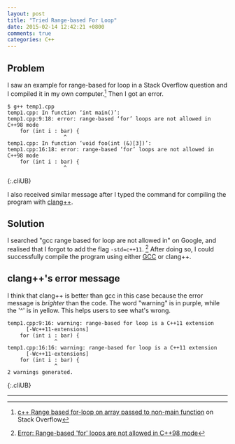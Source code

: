 ```yaml
---
layout: post
title: "Tried Range-based For Loop"
date: 2015-02-14 12:42:21 +0800
comments: true
categories: C++
---
```


Problem
---

I saw an example for range-based for loop in a Stack Overflow question
and I compiled it in my own computer.[^eg]  Then I got an error.

    $ g++ temp1.cpp
    temp1.cpp: In function ‘int main()’:
    temp1.cpp:9:18: error: range-based ‘for’ loops are not allowed in C++98 mode
        for (int i : bar) {
                      ^
    temp1.cpp: In function ‘void foo(int (&)[3])’:
    temp1.cpp:16:18: error: range-based ‘for’ loops are not allowed in C++98 mode
        for (int i : bar) {
                      ^
{:.cliUB}

<!-- more -->

I also received similar message after I typed the command for
compiling the program with [clang++].

Solution
---

I searched "gcc range based for loop are not allowed in" on Google,
and realised that I forgot to add the flag `-std=c++11`.  [^sol]
After doing so, I could successfully compile the program using either
[GCC] or clang++.

clang++'s error message
---

I think that clang++ is better than gcc in this case because the error
message is *brighter* than the code.  The word "warning" is in purple,
while the '^' is in yellow.  This helps users to see what's wrong.

    temp1.cpp:9:16: warning: range-based for loop is a C++11 extension
          [-Wc++11-extensions]
        for (int i : bar) {
                   ^
    temp1.cpp:16:16: warning: range-based for loop is a C++11 extension
          [-Wc++11-extensions]
        for (int i : bar) {
                   ^
    2 warnings generated.
{:.cliUB}

---
[^eg]:
    [c++ Range based for-loop on array passed to non-main function][p]
    on Stack Overflow

[^sol]:
    [Error: Range-based 'for' loops are not allowed in C++98 mode][s]

[p]: http://stackoverflow.com/a/26182985
[clang++]: http://clang.llvm.org/ "Another C++ compiler"
[GCC]: https://gcc.gnu.org/ "GNU Compiler Collection"
[s]: http://stackoverflow.com/a/22859334
